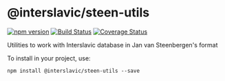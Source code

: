 # @interslavic/steen-utils

[![npm version](https://badge.fury.io/js/%40interslavic%2Fsteen-utils.svg)](https://badge.fury.io/js/%40interslavic%2Fsteen-utils)
[![Build Status](https://github.com/medzuslovjansky/steen-utils/actions/workflows/ci/badge.svg)](https://github.com/medzuslovjansky/steen-utils/actions/workflows/ci)
[![Coverage Status](https://coveralls.io/repos/github/medzuslovjansky/steen-utils/badge.svg?branch=main)](https://coveralls.io/github/medzuslovjansky/steen-utils?branch=main)

Utilities to work with Interslavic database in Jan van Steenbergen's format

To install in your project, use:

```
npm install @interslavic/steen-utils --save
```
